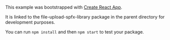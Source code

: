 This example was bootstrapped with [Create React App](https://github.com/facebook/create-react-app).

It is linked to the file-upload-spfx-library package in the parent directory for development purposes.

You can run `npm install` and then `npm start` to test your package.
